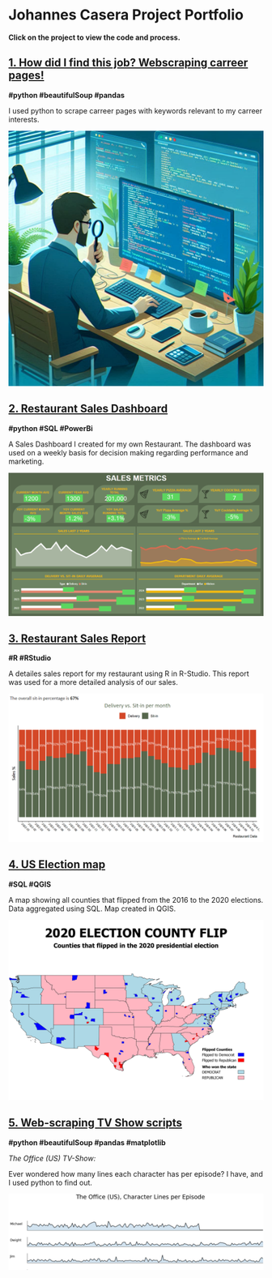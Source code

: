 # Johannes Casera Project Portfolio

**Click on the project to view the code and process.**

## [1. How did I find this job? Webscraping carreer pages!](job.page.md)
**#python #beautifulSoup #pandas**

I used python to scrape carreer pages with keywords relevant to my carreer interests.

![jobpages](screenshots/jobpages.PNG)


## [2. Restaurant Sales Dashboard](powerbi.page.md)
**#python #SQL #PowerBi**

A Sales Dashboard I created for my own Restaurant. The dashboard was used on a weekly basis for decision making regarding performance and marketing.

![lagambapreview](screenshots/dashboard.PNG)

## [3. Restaurant Sales Report](lagambaR.page.md)
**#R #RStudio**

A detailes sales report for my restaurant using R in R-Studio. This report was used for a more detailed analysis of our sales.

![gambaR](screenshots/ggplot.portfolio.PNG)

## [4. US Election map](election.page.md)
**#SQL #QGIS**

A map showing all counties that flipped from the 2016 to the 2020 elections. Data aggregated using SQL. Map created in QGIS.

![election](screenshots/flip_map1.png)


## [5. Web-scraping TV Show scripts](theoffice.page.md)
**#python #beautifulSoup #pandas #matplotlib**

*The Office (US) TV-Show:* 

Ever wondered how many lines each character has per episode? I have, and I used python to find out.

![theofficepreview](screenshots/thumbnail.theoffice.PNG)
